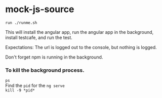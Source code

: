 # mock-js-source

`run ./runme.sh`

This will install the angular app, run the angular app in the background, install testcafe, and run the test.

Expectations: The url is logged out to the console, but nothing is logged.

Don't forget npm is running in the background.

### To kill the background process.
`ps`  
Find the `pid` for the `ng serve`  
`kill -9 *pid*`